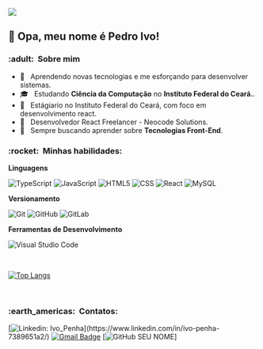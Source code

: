 ![](https://komarev.com/ghpvc/?username=IvoPenhas&color=006bed)
## :wave:	 Opa, meu nome é <strong>Pedro Ivo!</strong>

<h3> :adult: &nbsp;Sobre mim </h3>

- 🤔 &nbsp; Aprendendo novas tecnologias e me esforçando para  desenvolver sistemas.
- 🎓 &nbsp; Estudando **Ciência da Computação** no <b>Instituto Federal do Ceará.</b>.
- 💼 &nbsp; Estágiario no Instituto Federal do Ceará, com foco em desenvolvimento react.
- 💼 &nbsp; Desenvolvedor React Freelancer - Neocode Solutions. 
- 🌱 &nbsp; Sempre buscando aprender sobre **Tecnologias Front-End**.

<h3> :rocket: &nbsp;Minhas habilidades: </h3>

**Linguagens**

  ![TypeScript](https://img.shields.io/badge/-TypeScript-333333?style=flat&logo=typescript)
  ![JavaScript](https://img.shields.io/badge/-JavaScript-333333?style=flat&logo=javascript)
  ![HTML5](https://img.shields.io/badge/-HTML5-333333?style=flat&logo=HTML5)
  ![CSS](https://img.shields.io/badge/-CSS-333333?style=flat&logo=CSS3&logoColor=1572B6)
  ![React](https://img.shields.io/badge/-React-333333?style=flat&logo=react)
  ![MySQL](https://img.shields.io/badge/-MySQL-333333?style=flat&logo=mysql)


**Versionamento**

  ![Git](https://img.shields.io/badge/-Git-333333?style=flat&logo=git)
  ![GitHub](https://img.shields.io/badge/-GitHub-333333?style=flat&logo=github)
  ![GitLab](https://img.shields.io/badge/-GitLab-333333?style=flat&logo=gitlab)

**Ferramentas de Desenvolvimento**

  ![Visual Studio Code](https://img.shields.io/badge/-Visual%20Studio%20Code-333333?style=flat&logo=visual-studio-code&logoColor=007ACC)

<br/>

 [![Top Langs](https://github-readme-stats.vercel.app/api/top-langs/?username=IvoPenha&show_icons=true&theme=chartreuse-dark&layout=compact)](https://github.com/anuraghazra/github-readme-stats)


<br/>

<h3> :earth_americas: &nbsp;Contatos: </h3> 

[![Linkedin: Ivo_Penha](https://img.shields.io/badge/-Ivo_Penha-blue?style=flat-square&logo=Linkedin&logoColor=white&link=https://www.linkedin.com/in/ivo-penha-7389651a2/")](https://www.linkedin.com/in/ivo-penha-7389651a2/)
[![Gmail Badge](https://img.shields.io/badge/-ivoxps@gmail.com-006bed?style=flat-square&logo=Gmail&logoColor=white&link=mailto:ivoxps@gmail.com)](mailto:ivoxps@gmail.com)
[![GitHub SEU NOME]( https://img.shields.io/github/followers/IvoPenha?label=follow&style=social)]
